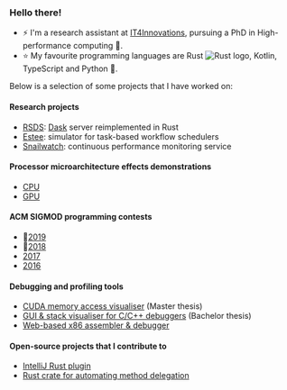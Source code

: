### Hello there! 
- ⚡ I'm a research assistant at [IT4Innovations](https://www.it4i.cz/en), pursuing a PhD in High-performance computing 🚀.
- ⭐ My favourite programming languages are Rust ![Rust logo](https://www.rust-lang.org/logos/rust-logo-16x16-blk.png), Kotlin, TypeScript and Python 🐍.

Below is a selection of some projects that I have worked on:
#### Research projects
  - [RSDS](https://github.com/spirali/rsds): [Dask](https://github.com/dask/distributed/) server reimplemented in Rust
  - [Estee](https://github.com/it4innovations/estee): simulator for task-based workflow schedulers
  - [Snailwatch](https://github.com/it4innovations/snailwatch): continuous performance monitoring service
#### Processor microarchitecture effects demonstrations
  - [CPU](https://github.com/kobzol/hardware-effects)
  - [GPU](https://github.com/kobzol/hardware-effects-gpu)
#### ACM SIGMOD programming contests
  - 🥈[2019](https://github.com/kobzol/sigmod-2019)
  - 🥈[2018](https://github.com/kobzol/sigmod-2018)
  - [2017](https://github.com/kobzol/sigmod-2017)
  - [2016](https://github.com/kobzol/sigmod-2016)
#### Debugging and profiling tools
  - [CUDA memory access visualiser](https://github.com/kobzol/cuda-profile) (Master thesis)
  - [GUI & stack visualiser for C/C++ debuggers](https://github.com/kobzol/debug-visualizer) (Bachelor thesis)
  - [Web-based x86 assembler & debugger](https://github.com/kobzol/davis)
#### Open-source projects that I contribute to
  - [IntelliJ Rust plugin](https://github.com/intellij-rust/intellij-rust)
  - [Rust crate for automating method delegation](https://github.com/chancancode/rust-delegate)
  
